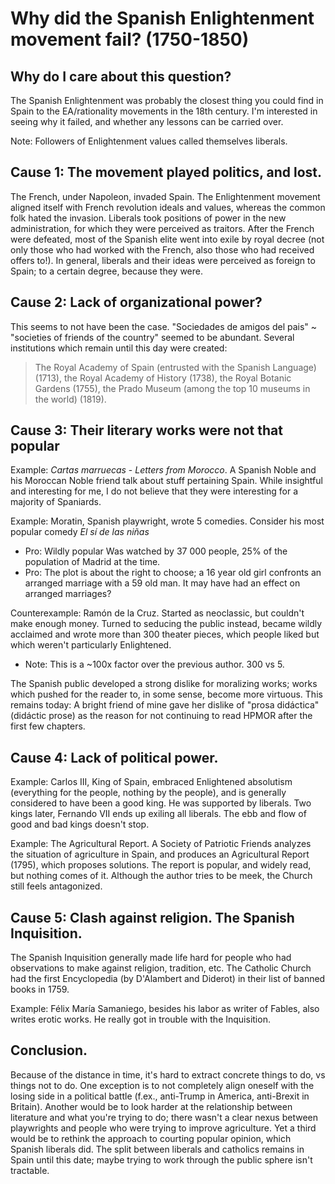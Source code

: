 # Why did the Spanish Enlightenment movement fail? (1750-1850)

## Why do I care about this question?
The Spanish Enlightenment was probably the closest thing you could find in Spain to the EA/rationality movements in the 18th century. I'm interested in seeing why it failed, and whether any lessons can be carried over.

Note: Followers of Enlightenment values called themselves liberals. 

## Cause 1: The movement played politics, and lost.
The French, under Napoleon, invaded Spain. The Enlightenment movement aligned itself with French revolution ideals and values, whereas the common folk hated the invasion. Liberals took positions of power in the new administration, for which they were perceived as traitors. After the French were defeated, most of the Spanish elite went into exile by royal decree (not only those who had worked with the French, also those who had received offers to!). In general, liberals and their ideas were perceived as foreign to Spain; to a certain degree, because they were.

## Cause 2: Lack of organizational power?
This seems to not have been the case. "Sociedades de amigos del pais" ~ "societies of friends of the country" seemed to be abundant. Several institutions which remain until this day were created: 

> The Royal Academy of Spain (entrusted with the Spanish Language) (1713), the Royal Academy of History (1738), the Royal Botanic Gardens (1755), the Prado Museum (among the top 10 museums in the world) (1819).

## Cause 3: Their literary works were not that popular

Example: *Cartas marruecas* - *Letters from Morocco*. A Spanish Noble and his Moroccan Noble friend talk about stuff pertaining Spain. While insightful and interesting for me, I do not believe that they were interesting for a majority of Spaniards.

Example: Moratin, Spanish playwright, wrote 5 comedies. Consider his most popular comedy *El sí de las niñas*  
- Pro: Wildly popular Was watched by 37 000 people, 25% of the population of Madrid at the time.
- Pro: The plot is about the right to choose; a 16 year old girl confronts an arranged marriage with a 59 old man. It may have had an effect on arranged marriages?

Counterexample: Ramón de la Cruz. Started as neoclassic, but couldn't make enough money. Turned to seducing the public instead, became wildly acclaimed and wrote more than 300 theater pieces, which people liked but which weren't particularly Enlightened.
- Note: This is a ~100x factor over the previous author. 300 vs 5.

The Spanish public developed a strong dislike for moralizing works; works which pushed for the reader to, in some sense, become more virtuous. This remains today: A bright friend of mine gave her dislike of "prosa didáctica" (didáctic prose) as the reason for not continuing to read HPMOR after the first few chapters. 

## Cause 4: Lack of political power. 

Example: Carlos III, King of Spain, embraced Enlightened absolutism (everything for the people, nothing by the people), and is generally considered to have been a good king. He was supported by liberals. Two kings later, Fernando VII ends up exiling all liberals. The ebb and flow of good and bad kings doesn't stop.

Example: The Agricultural Report. A Society of Patriotic Friends analyzes the situation of agriculture in Spain, and produces an Agricultural Report (1795), which proposes solutions. The report is popular, and widely read, but nothing comes of it. Although the author tries to be meek, the Church still feels antagonized. 

## Cause 5: Clash against religion. The Spanish Inquisition.
The Spanish Inquisition generally made life hard for people who had observations to make against religion, tradition, etc. The Catholic Church had the first Encyclopedia (by D'Alambert and Diderot) in their list of banned books in 1759.

Example: Félix María Samaniego, besides his labor as writer of Fables, also writes erotic works. He really got in trouble with the Inquisition.

## Conclusion.

Because of the distance in time, it's hard to extract concrete things to do, vs things not to do. One exception is to not completely align oneself with the losing side in a political battle (f.ex., anti-Trump in America, anti-Brexit in Britain). Another would be to look harder at the relationship between literature and what you're trying to do; there wasn't a clear nexus between playwrights and people who were trying to improve agriculture. Yet a third would be to rethink the approach to courting popular opinion, which Spanish liberals did. The split between liberals and catholics remains in Spain until this date; maybe trying to work through the public sphere isn't tractable.
